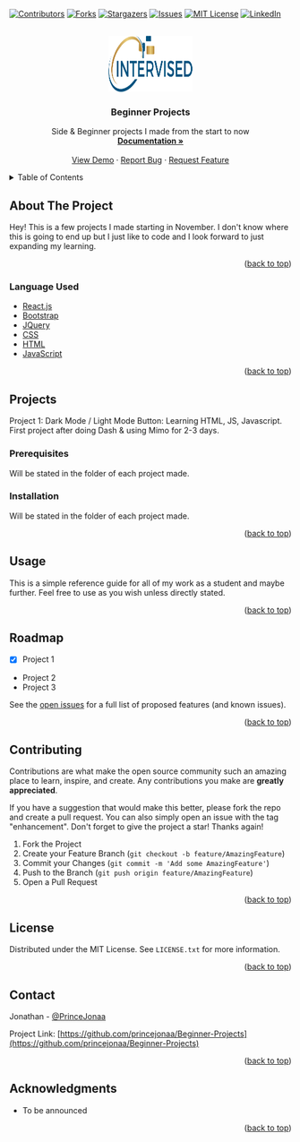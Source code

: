 <div id="top"></div>

[![Contributors][contributors-shield]][contributors-url]
[![Forks][forks-shield]][forks-url]
[![Stargazers][stars-shield]][stars-url]
[![Issues][issues-shield]][issues-url]
[![MIT License][license-shield]][license-url]
[![LinkedIn][linkedin-shield]][linkedin-url]



<!-- PROJECT LOGO -->
<br />
<div align="center">
  <a href="https://github.com/princejonaa/Beginner-Projects">
    <img src="images/logo.png" alt="Logo" width="150" height="100">
  </a>

<h3 align="center">Beginner Projects</h3>

  <p align="center">
    Side & Beginner projects I made from the start to now
    <br />
    <a href="https://github.com/princejonaa/Beginner-Projects"><strong>Documentation »</strong></a>
    <br />
    <br />
    <a href="https://github.com/princejonaa/Beginner-Projects">View Demo</a>
    ·
    <a href="https://github.com/princejonaa/Beginner-Projects/issues">Report Bug</a>
    ·
    <a href="https://github.com/princejonaa/Beginner-Projects/issues">Request Feature</a>
  </p>
</div>



<!-- TABLE OF CONTENTS -->
<details>
  <summary>Table of Contents</summary>
  <ol>
    <li>
      <a href="#about-the-project">About The Project</a>
      <ul>
        <li><a href="#Language-Used">Languages Used</a></li>
      </ul>
    </li>
    <li>
      <a href="#Projects">Projects</a>
      <ul>
        <li><a href="#prerequisites">Prerequisites</a></li>
      </ul>
    </li>
    <li><a href="#usage">Usage</a></li>
    <li><a href="#roadmap">Roadmap</a></li>
    <li><a href="#contributing">Contributing</a></li>
    <li><a href="#license">License</a></li>
    <li><a href="#contact">Contact</a></li>
    <li><a href="#acknowledgments">Acknowledgments</a></li>
  </ol>
</details>



<!-- ABOUT THE PROJECT -->
## About The Project

Hey! This is a few projects I made starting in November. I don't know where this is going to end up but I just like to code and I look forward to just expanding my learning.

<p align="right">(<a href="#top">back to top</a>)</p>



### Language Used

* [React.js](https://reactjs.org/)
* [Bootstrap](https://getbootstrap.com)
* [JQuery](https://jquery.com)
* [CSS](https://www.w3.org/TR/CSS/#css)
* [HTML](https://html.spec.whatwg.org)
* [JavaScript](https://www.ecma-international.org/publications-and-standards/standards/ecma-262/)

<p align="right">(<a href="#top">back to top</a>)</p>



<!-- Projects -->
## Projects

Project 1: Dark Mode / Light Mode Button: Learning HTML, JS, Javascript. First project after doing Dash & using Mimo for 2-3 days.

### Prerequisites

Will be stated in the folder of each project made.

### Installation

Will be stated in the folder of each project made.

<p align="right">(<a href="#top">back to top</a>)</p>



<!-- USAGE EXAMPLES -->
## Usage

This is a simple reference guide for all of my work as a student and maybe further. Feel free to use as you wish unless directly stated.

<p align="right">(<a href="#top">back to top</a>)</p>



<!-- ROADMAP -->
## Roadmap

- [x] Project 1 
- Project 2
- Project 3

See the [open issues](https://github.com/princejonaa/Beginner-Projects/issues) for a full list of proposed features (and known issues).

<p align="right">(<a href="#top">back to top</a>)</p>



<!-- CONTRIBUTING -->
## Contributing

Contributions are what make the open source community such an amazing place to learn, inspire, and create. Any contributions you make are **greatly appreciated**.

If you have a suggestion that would make this better, please fork the repo and create a pull request. You can also simply open an issue with the tag "enhancement".
Don't forget to give the project a star! Thanks again!

1. Fork the Project
2. Create your Feature Branch (`git checkout -b feature/AmazingFeature`)
3. Commit your Changes (`git commit -m 'Add some AmazingFeature'`)
4. Push to the Branch (`git push origin feature/AmazingFeature`)
5. Open a Pull Request

<p align="right">(<a href="#top">back to top</a>)</p>



<!-- LICENSE -->
## License

Distributed under the MIT License. See `LICENSE.txt` for more information.

<p align="right">(<a href="#top">back to top</a>)</p>



<!-- CONTACT -->
## Contact

Jonathan - [@PrinceJonaa](https://twitter.com/PrinceJonaa)

Project Link: [https://github.com/princejonaa/Beginner-Projects](https://github.com/princejonaa/Beginner-Projects)

<p align="right">(<a href="#top">back to top</a>)</p>



<!-- ACKNOWLEDGMENTS -->
## Acknowledgments

* To be announced

<p align="right">(<a href="#top">back to top</a>)</p>



<!-- MARKDOWN LINKS & IMAGES -->
<!-- https://www.markdownguide.org/basic-syntax/#reference-style-links -->
[contributors-shield]: https://img.shields.io/github/contributors/princejonaa/Beginner-Projects.svg?style=for-the-badge
[contributors-url]: https://github.com/princejonaa/Beginner-Projects/graphs/contributors
[forks-shield]: https://img.shields.io/github/forks/princejonaa/Beginner-Projects.svg?style=for-the-badge
[forks-url]: https://github.com/princejonaa/Beginner-Projects/network/members
[stars-shield]: https://img.shields.io/github/stars/princejonaa/Beginner-Projects.svg?style=for-the-badge
[stars-url]: https://github.com/princejonaa/Beginner-Projects/stargazers
[issues-shield]: https://img.shields.io/github/issues/princejonaa/Beginner-Projects.svg?style=for-the-badge
[issues-url]: https://github.com/princejonaa/Beginner-Projects/issues
[license-shield]: https://img.shields.io/github/license/princejonaa/Beginner-Projects.svg?style=for-the-badge
[license-url]: https://github.com/princejonaa/Beginner-Projects/blob/master/LICENSE.txt
[linkedin-shield]: https://img.shields.io/badge/-LinkedIn-black.svg?style=for-the-badge&logo=linkedin&colorB=555
[linkedin-url]: https://linkedin.com/in/jonathan-bonner-professional
[product-screenshot]: images/screenshot.png
